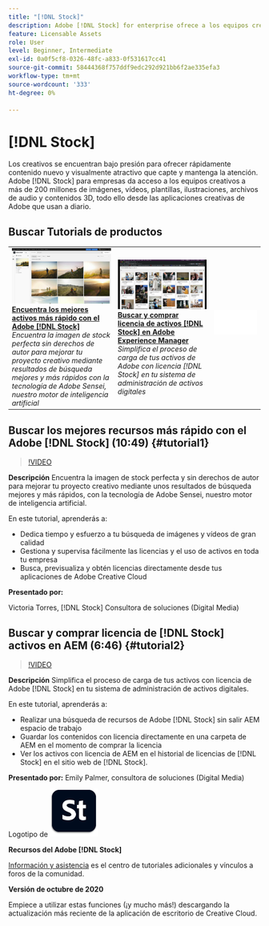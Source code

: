 ```yaml
---
title: "[!DNL Stock]"
description: Adobe [!DNL Stock] for enterprise ofrece a los equipos creativos acceso a más de 200 millones de imágenes, vídeos, plantillas, ilustraciones, archivos de audio y recursos 3D
feature: Licensable Assets
role: User
level: Beginner, Intermediate
exl-id: 0a0f5cf8-0326-48fc-a833-0f531617cc41
source-git-commit: 58444368f757ddf9edc292d921bb6f2ae335efa3
workflow-type: tm+mt
source-wordcount: '333'
ht-degree: 0%

---
```


# [!DNL Stock]

Los creativos se encuentran bajo presión para ofrecer rápidamente contenido nuevo y visualmente atractivo que capte y mantenga la atención. Adobe [!DNL Stock] para empresas da acceso a los equipos creativos a más de 200 millones de imágenes, vídeos, plantillas, ilustraciones, archivos de audio y contenidos 3D, todo ello desde las aplicaciones creativas de Adobe que usan a diario.

## Buscar Tutorials de productos

<table style="table-layout:fixed">
<tr>
 <td>
   <a href="stock.md#tutorial1">
      <img alt="Encuentra los mejores recursos más rápido con Adobe [!DNL Stock]" src="../assets/stock_torres_thumbnail.jpg" />
   </a>
    <div>
   <a href="stock.md#tutorial1"><strong>Encuentra los mejores activos más rápido con el Adobe [!DNL Stock]</strong></a>
    </div>
    <em>Encuentra la imagen de stock perfecta sin derechos de autor para mejorar tu proyecto creativo mediante resultados de búsqueda mejores y más rápidos con la tecnología de Adobe Sensei, nuestro motor de inteligencia artificial</em>
    <br>
  </td>
  <td>
   <a href="stock.md#tutorial2">
      <img alt="Buscar y comprar licencia de activos [!DNL Stock] en AEM" src="../assets/stock_aemintegration_palmer_thumbnail.jpg" />
   </a>
    <div>
   <a href="stock.md#tutorial2"><strong>Buscar y comprar licencia de activos [!DNL Stock] en 
Adobe Experience Manager</strong></a>
    </div>
    <em>Simplifica el proceso de carga de tus activos de Adobe con licencia [!DNL Stock] en tu sistema de administración de activos digitales</em>
    <br>
  </td>
  <td>
    <img alt="Separador" src="../assets/Whitespacer.png" />
    <div>
    <br>
  </td>
</tr>
</table>

## Buscar los mejores recursos más rápido con el Adobe [!DNL Stock] (10:49) {#tutorial1}

>[!VIDEO](https://video.tv.adobe.com/v/326951?hidetitle=true)

**Descripción**
Encuentra la imagen de stock perfecta y sin derechos de autor para mejorar tu proyecto creativo mediante unos resultados de búsqueda mejores y más rápidos, con la tecnología de Adobe Sensei, nuestro motor de inteligencia artificial.

En este tutorial, aprenderás a:
* Dedica tiempo y esfuerzo a tu búsqueda de imágenes y vídeos de gran calidad
* Gestiona y supervisa fácilmente las licencias y el uso de activos en toda tu empresa
* Busca, previsualiza y obtén licencias directamente desde tus aplicaciones de Adobe Creative Cloud

**Presentado por:**

Victoria Torres, [!DNL Stock] Consultora de soluciones (Digital Media)

## Buscar y comprar licencia de [!DNL Stock] activos en AEM (6:46) {#tutorial2}

>[!VIDEO](https://video.tv.adobe.com/v/326952?hidetitle=true)

**Descripción**
Simplifica el proceso de carga de tus activos con licencia de Adobe [!DNL Stock] en tu sistema de administración de activos digitales.

En este tutorial, aprenderás a:
* Realizar una búsqueda de recursos de Adobe [!DNL Stock] sin salir AEM espacio de trabajo
* Guardar los contenidos con licencia directamente en una carpeta de AEM en el momento de comprar la licencia
* Ver los activos con licencia de AEM en el historial de licencias de [!DNL Stock] en el sitio web de [!DNL Stock].

**Presentado por:**
Emily Palmer, consultora de soluciones (Digital Media)

Logotipo de ![[!DNL Stock]](../assets/st_appicon_96.png)

**Recursos del Adobe [!DNL Stock]**

[Información y asistencia](https://helpx.adobe.com/support/stock.html) es el centro de tutoriales adicionales y vínculos a foros de la comunidad.

**Versión de octubre de 2020**

Empiece a utilizar estas funciones (¡y mucho más!) descargando la actualización más reciente de la aplicación de escritorio de Creative Cloud.
